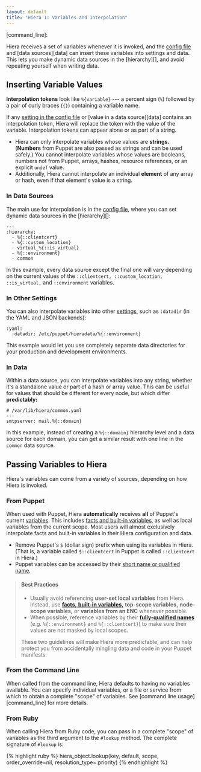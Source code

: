 ```yaml
---
layout: default
title: "Hiera 1: Variables and Interpolation"
---
```


[master_set]: /puppet/3/reference/lang_variables.html#master-set-variables
[agent_set]: /puppet/3/reference/lang_variables.html#agent-set-variables
[datadir]: ./configuring.html#datadir
[config]: 
[data]: 
[puppet_vars]: /puppet/3/reference/lang_variables.html
[qualified_var]: /puppet/3/reference/lang_variables.html#naming
[built_in_vars]: /puppet/3/reference/lang_variables.html#facts-and-built-in-variables
[command_line]: 




Hiera receives a set of variables whenever it is invoked, and the [config file][config] and [data sources][data] can insert these variables into settings and data. This lets you make dynamic data sources in the [hierarchy][], and avoid repeating yourself when writing data. 


Inserting Variable Values
-----

**Interpolation tokens** look like `%{variable}` --- a percent sign (`%`) followed by a pair of curly braces (`{}`) containing a variable name.

If any [setting in the config file][config] or [value in a data source][data] contains an interpolation token, Hiera will replace the token with the value of the variable. Interpolation tokens can appear alone or as part of a string.

* Hiera can only interpolate variables whose values are **strings.** (**Numbers** from Puppet are also passed as strings and can be used safely.) You cannot interpolate variables whose values are booleans, numbers not from Puppet, arrays, hashes, resource references, or an explicit `undef` value.
* Additionally, Hiera cannot interpolate an individual **element** of any array or hash, even if that element's value is a string.


### In Data Sources

The main use for interpolation is in the [config file][config], where you can set dynamic data sources in the [hierarchy][]:

    ---
    :hierarchy:
      - %{::clientcert}
      - %{::custom_location}
      - virtual_%{::is_virtual}
      - %{::environment}
      - common

In this example, every data source except the final one will vary depending on the current values of the `::clientcert, ::custom_location, ::is_virtual,` and `::environment` variables.

### In Other Settings

You can also interpolate variables into other [settings][config], such as `:datadir` (in the YAML and JSON backends):

    :yaml:
      :datadir: /etc/puppet/hieradata/%{::environment}

This example would let you use completely separate data directories for your production and development environments. 

### In Data

Within a data source, you can interpolate variables into any string, whether it's a standalone value or part of a hash or array value. This can be useful for values that should be different for every node, but which differ **predictably:**

    # /var/lib/hiera/common.yaml
    ---
    smtpserver: mail.%{::domain}

In this example, instead of creating a `%{::domain}` hierarchy level and a data source for each domain, you can get a similar result with one line in the `common` data source.



Passing Variables to Hiera
-----

[passing]: #passing-variables-to-hiera

Hiera's variables can come from a variety of sources, depending on how Hiera is invoked.

### From Puppet

When used with Puppet, Hiera **automatically** receives **all** of Puppet's current [variables][puppet_vars]. This includes [facts and built-in variables][built_in_vars], as well as local variables from the current scope. Most users will almost exclusively interpolate facts and built-in variables in their Hiera configuration and data.

* Remove Puppet's `$` (dollar sign) prefix when using its variables in Hiera. (That is, a variable called `$::clientcert` in Puppet is called `::clientcert` in Hiera.)
* Puppet variables can be accessed by their [short name or qualified name][qualified_var].

> #### Best Practices
>
> * Usually avoid referencing **user-set local variables** from Hiera. Instead, use [**facts,** **built-in variables,**][built_in_vars] **top-scope variables,** **node-scope variables,** or **variables from an ENC** whenever possible. 
> * When possible, reference variables by their [**fully-qualified names**][qualified_var] (e.g. `%{::environment}` and `%{::clientcert}`) to make sure their values are not masked by local scopes.
>
> These two guidelines will make Hiera more predictable, and can help protect you from accidentally mingling data and code in your Puppet manifests. 

### From the Command Line

When called from the command line, Hiera defaults to having no variables available. You can specify individual variables, or a file or service from which to obtain a complete "scope" of variables. See [command line usage][command_line] for more details. 

### From Ruby

When calling Hiera from Ruby code, you can pass in a complete "scope" of variables as the third argument to the `#lookup` method. The complete signature of `#lookup` is:

{% highlight ruby %}
    hiera_object.lookup(key, default, scope, order_override=nil, resolution_type=:priority)
{% endhighlight %}
